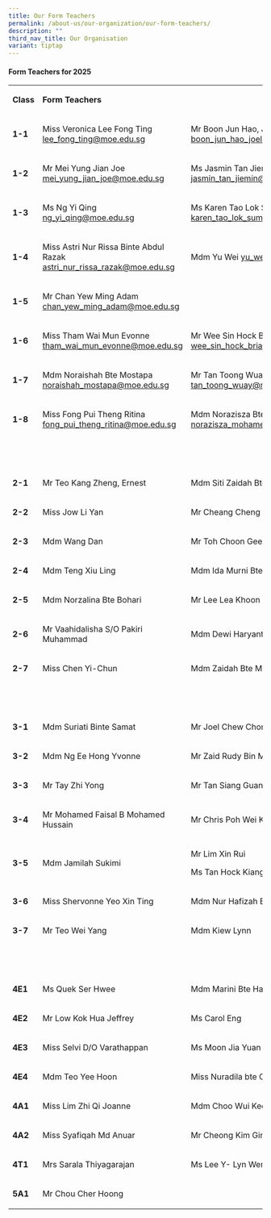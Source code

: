 ```yaml
---
title: Our Form Teachers
permalink: /about-us/our-organization/our-form-teachers/
description: ""
third_nav_title: Our Organisation
variant: tiptap
---
```

<h4><strong>Form Teachers for 2025</strong></h4>
<table style="minWidth: 75px">
<colgroup>
<col>
<col>
<col>
</colgroup>
<tbody>
<tr>
<td rowspan="1" colspan="1">
<p><strong>Class</strong>
</p>
</td>
<td rowspan="1" colspan="2">
<p><strong>Form Teachers</strong>
</p>
</td>
</tr>
<tr>
<td rowspan="1" colspan="1">
<p><strong>1-1</strong>
</p>
</td>
<td rowspan="1" colspan="1">
<p>Miss Veronica Lee Fong Ting <a href="mailto:lee_fong_ting@moe.edu.sg" rel="noopener noreferrer nofollow" target="_blank">lee_fong_ting@moe.edu.sg</a>
</p>
</td>
<td rowspan="1" colspan="1">
<p>Mr Boon Jun Hao, Joel <a href="mailto:boon_jun_hao_joel@moe.edu.sg" rel="noopener noreferrer nofollow" target="_blank">boon_jun_hao_joel@moe.edu.sg</a>
</p>
</td>
</tr>
<tr>
<td rowspan="1" colspan="1">
<p><strong>1-2</strong>
</p>
</td>
<td rowspan="1" colspan="1">
<p>Mr Mei Yung Jian Joe <a href="mailto:mei_yung_jian_joe@moe.edu.sg" rel="noopener noreferrer nofollow" target="_blank">mei_yung_jian_joe@moe.edu.sg</a>
</p>
</td>
<td rowspan="1" colspan="1">
<p>Ms Jasmin Tan Jiemin <a href="mailto:jasmin_tan_jiemin@moe.edu.sg" rel="noopener noreferrer nofollow" target="_blank">jasmin_tan_jiemin@moe.edu.sg</a>
</p>
</td>
</tr>
<tr>
<td rowspan="1" colspan="1">
<p><strong>1-3</strong>
</p>
</td>
<td rowspan="1" colspan="1">
<p>Ms Ng Yi Qing <a href="mailto:ng_yi_qing@moe.edu.sg" rel="noopener noreferrer nofollow" target="_blank">ng_yi_qing@moe.edu.sg</a>
</p>
</td>
<td rowspan="1" colspan="1">
<p>Ms Karen Tao Lok Sum <a href="mailto:karen_tao_lok_sum_a@moe.edu.sg" rel="noopener noreferrer nofollow" target="_blank">karen_tao_lok_sum_a@moe.edu.sg</a>
</p>
</td>
</tr>
<tr>
<td rowspan="1" colspan="1">
<p><strong>1-4</strong>
</p>
</td>
<td rowspan="1" colspan="1">
<p>Miss Astri Nur Rissa Binte Abdul Razak <a href="mailto:astri_nur_rissa_razak@moe.edu.sg" rel="noopener noreferrer nofollow" target="_blank">astri_nur_rissa_razak@moe.edu.sg</a>
</p>
</td>
<td rowspan="1" colspan="1">
<p>Mdm Yu Wei <a href="mailto:yu_wei@moe.edu.sg" rel="noopener noreferrer nofollow" target="_blank">yu_wei@moe.edu.sg</a>
</p>
</td>
</tr>
<tr>
<td rowspan="1" colspan="1">
<p><strong>1-5</strong>
</p>
</td>
<td rowspan="1" colspan="1">
<p>Mr Chan Yew Ming Adam <a href="mailto:chan_yew_ming_adam@moe.edu.sg" rel="noopener noreferrer nofollow" target="_blank">chan_yew_ming_adam@moe.edu.sg</a>
</p>
</td>
<td rowspan="1" colspan="1">
<p></p>
</td>
</tr>
<tr>
<td rowspan="1" colspan="1">
<p><strong>1-6</strong>
</p>
</td>
<td rowspan="1" colspan="1">
<p>Miss Tham Wai Mun Evonne <a href="mailto:tham_wai_mun_evonne@moe.edu.sg" rel="noopener noreferrer nofollow" target="_blank">tham_wai_mun_evonne@moe.edu.sg</a>
</p>
</td>
<td rowspan="1" colspan="1">
<p>Mr Wee Sin Hock Brian <a href="mailto:wee_sin_hock_brian@moe.edu.sg" rel="noopener noreferrer nofollow" target="_blank">wee_sin_hock_brian@moe.edu.sg</a>
</p>
</td>
</tr>
<tr>
<td rowspan="1" colspan="1">
<p><strong>1-7</strong>
</p>
</td>
<td rowspan="1" colspan="1">
<p>Mdm Noraishah Bte Mostapa <a href="mailto:noraishah_mostapa@moe.edu.sg" rel="noopener noreferrer nofollow" target="_blank">noraishah_mostapa@moe.edu.sg</a>
</p>
</td>
<td rowspan="1" colspan="1">
<p>Mr Tan Toong Wuay <a href="mailto:tan_toong_wuay@moe.edu.sg" rel="noopener noreferrer nofollow" target="_blank">tan_toong_wuay@moe.edu.sg</a>
</p>
</td>
</tr>
<tr>
<td rowspan="1" colspan="1">
<p><strong>1-8</strong>
</p>
</td>
<td rowspan="1" colspan="1">
<p>Miss Fong Pui Theng Ritina <a href="mailto:fong_pui_theng_ritina@moe.edu.sg" rel="noopener noreferrer nofollow" target="_blank">fong_pui_theng_ritina@moe.edu.sg</a>
</p>
</td>
<td rowspan="1" colspan="1">
<p>Mdm Norazisza Bte Mohd Taib <a href="mailto:norazisza_mohamed_taib@moe.edu.sg" rel="noopener noreferrer nofollow" target="_blank">norazisza_mohamed_taib@moe.edu.sg</a>
</p>
</td>
</tr>
<tr>
<td rowspan="1" colspan="1">
<p><strong>&nbsp;</strong>
</p>
</td>
<td rowspan="1" colspan="1">
<p><strong>&nbsp;</strong>
</p>
</td>
<td rowspan="1" colspan="1">
<p><strong>&nbsp;</strong>
</p>
</td>
</tr>
<tr>
<td rowspan="1" colspan="1">
<p><strong>2-1</strong>
</p>
</td>
<td rowspan="1" colspan="1">
<p>Mr Teo Kang Zheng, Ernest</p>
</td>
<td rowspan="1" colspan="1">
<p>Mdm Siti Zaidah Bte Abas</p>
</td>
</tr>
<tr>
<td rowspan="1" colspan="1">
<p><strong>2-2</strong>
</p>
</td>
<td rowspan="1" colspan="1">
<p>Miss Jow Li Yan</p>
</td>
<td rowspan="1" colspan="1">
<p>Mr Cheang Cheng Guan Geoffrey</p>
</td>
</tr>
<tr>
<td rowspan="1" colspan="1">
<p><strong>2-3</strong>
</p>
</td>
<td rowspan="1" colspan="1">
<p>Mdm Wang Dan</p>
</td>
<td rowspan="1" colspan="1">
<p>Mr Toh Choon Gee Justin</p>
</td>
</tr>
<tr>
<td rowspan="1" colspan="1">
<p><strong>2-4</strong>
</p>
</td>
<td rowspan="1" colspan="1">
<p>Mdm Teng Xiu Ling</p>
</td>
<td rowspan="1" colspan="1">
<p>Mdm Ida Murni Bte Ismail</p>
</td>
</tr>
<tr>
<td rowspan="1" colspan="1">
<p><strong>2-5</strong>
</p>
</td>
<td rowspan="1" colspan="1">
<p>Mdm Norzalina Bte Bohari</p>
</td>
<td rowspan="1" colspan="1">
<p>Mr Lee Lea Khoon &nbsp;</p>
</td>
</tr>
<tr>
<td rowspan="1" colspan="1">
<p><strong>2-6</strong>
</p>
</td>
<td rowspan="1" colspan="1">
<p>Mr Vaahidalisha S/O Pakiri Muhammad</p>
</td>
<td rowspan="1" colspan="1">
<p>Mdm Dewi Haryanti Binte Hussein</p>
</td>
</tr>
<tr>
<td rowspan="1" colspan="1">
<p><strong>2-7</strong>
</p>
</td>
<td rowspan="1" colspan="1">
<p>Miss Chen Yi-Chun</p>
</td>
<td rowspan="1" colspan="1">
<p>Mdm Zaidah Bte Mohd</p>
</td>
</tr>
<tr>
<td rowspan="1" colspan="1">
<p><strong>&nbsp;</strong>
</p>
</td>
<td rowspan="1" colspan="1">
<p>&nbsp;</p>
</td>
<td rowspan="1" colspan="1">
<p>&nbsp;</p>
</td>
</tr>
<tr>
<td rowspan="1" colspan="1">
<p><strong>3-1</strong>
</p>
</td>
<td rowspan="1" colspan="1">
<p>Mdm Suriati Binte Samat</p>
</td>
<td rowspan="1" colspan="1">
<p>Mr Joel Chew Chong Wei</p>
</td>
</tr>
<tr>
<td rowspan="1" colspan="1">
<p><strong>3-2</strong>
</p>
</td>
<td rowspan="1" colspan="1">
<p>Mdm Ng Ee Hong Yvonne</p>
</td>
<td rowspan="1" colspan="1">
<p>Mr Zaid Rudy Bin Mohamad Taib</p>
</td>
</tr>
<tr>
<td rowspan="1" colspan="1">
<p><strong>3-3</strong>
</p>
</td>
<td rowspan="1" colspan="1">
<p>Mr Tay Zhi Yong</p>
</td>
<td rowspan="1" colspan="1">
<p>Mr Tan Siang Guan</p>
</td>
</tr>
<tr>
<td rowspan="1" colspan="1">
<p><strong>3-4</strong>
</p>
</td>
<td rowspan="1" colspan="1">
<p>Mr Mohamed Faisal B Mohamed Hussain</p>
</td>
<td rowspan="1" colspan="1">
<p>Mr Chris Poh Wei Khim</p>
</td>
</tr>
<tr>
<td rowspan="1" colspan="1">
<p><strong>3-5</strong>
</p>
</td>
<td rowspan="1" colspan="1">
<p>Mdm Jamilah Sukimi</p>
</td>
<td rowspan="1" colspan="1">
<p>Mr Lim Xin Rui</p>
<p>Ms Tan Hock Kiang Belinda</p>
<p></p>
</td>
</tr>
<tr>
<td rowspan="1" colspan="1">
<p><strong>3-6</strong>
</p>
</td>
<td rowspan="1" colspan="1">
<p>Miss Shervonne Yeo Xin Ting</p>
</td>
<td rowspan="1" colspan="1">
<p>Mdm Nur Hafizah Binte Mokzi</p>
</td>
</tr>
<tr>
<td rowspan="1" colspan="1">
<p><strong>3-7</strong>
</p>
</td>
<td rowspan="1" colspan="1">
<p>Mr Teo Wei Yang</p>
</td>
<td rowspan="1" colspan="1">
<p>Mdm Kiew Lynn</p>
</td>
</tr>
<tr>
<td rowspan="1" colspan="1">
<p><strong>&nbsp;</strong>
</p>
</td>
<td rowspan="1" colspan="1">
<p>&nbsp;</p>
</td>
<td rowspan="1" colspan="1">
<p>&nbsp;</p>
</td>
</tr>
<tr>
<td rowspan="1" colspan="1">
<p><strong>4E1</strong>
</p>
</td>
<td rowspan="1" colspan="1">
<p>Ms Quek Ser Hwee</p>
</td>
<td rowspan="1" colspan="1">
<p>Mdm Marini Bte Hassan</p>
</td>
</tr>
<tr>
<td rowspan="1" colspan="1">
<p><strong>4E2</strong>
</p>
</td>
<td rowspan="1" colspan="1">
<p>Mr Low Kok Hua Jeffrey</p>
</td>
<td rowspan="1" colspan="1">
<p>Ms Carol Eng</p>
</td>
</tr>
<tr>
<td rowspan="1" colspan="1">
<p><strong>4E3</strong>
</p>
</td>
<td rowspan="1" colspan="1">
<p>Miss Selvi D/O Varathappan</p>
</td>
<td rowspan="1" colspan="1">
<p>Ms Moon Jia Yuan</p>
</td>
</tr>
<tr>
<td rowspan="1" colspan="1">
<p><strong>4E4</strong>
</p>
</td>
<td rowspan="1" colspan="1">
<p>Mdm Teo Yee Hoon</p>
</td>
<td rowspan="1" colspan="1">
<p>Miss Nuradila bte Osman</p>
</td>
</tr>
<tr>
<td rowspan="1" colspan="1">
<p><strong>4A1</strong>
</p>
</td>
<td rowspan="1" colspan="1">
<p>Miss Lim Zhi Qi Joanne</p>
</td>
<td rowspan="1" colspan="1">
<p>Mdm Choo Wui Kee Vicki</p>
</td>
</tr>
<tr>
<td rowspan="1" colspan="1">
<p><strong>4A2</strong>
</p>
</td>
<td rowspan="1" colspan="1">
<p>Miss Syafiqah Md Anuar</p>
</td>
<td rowspan="1" colspan="1">
<p>Mr Cheong Kim Gin</p>
</td>
</tr>
<tr>
<td rowspan="1" colspan="1">
<p><strong>4T1</strong>
</p>
</td>
<td rowspan="1" colspan="1">
<p>Mrs Sarala Thiyagarajan</p>
</td>
<td rowspan="1" colspan="1">
<p>Ms Lee Y- Lyn Wendy</p>
</td>
</tr>
<tr>
<td rowspan="1" colspan="1">
<p><strong>5A1</strong>
</p>
</td>
<td rowspan="1" colspan="1">
<p>Mr Chou Cher Hoong</p>
</td>
<td rowspan="1" colspan="1">
<p>&nbsp;</p>
</td>
</tr>
</tbody>
</table>
<p></p>